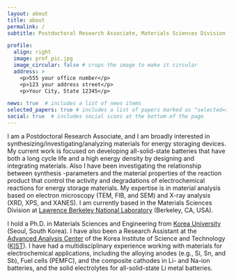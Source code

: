 ```yaml
---
layout: about
title: about
permalink: /
subtitle: Postdoctoral Research Associate, Materials Sciences Division, Berkeley Lab (LBNL).

profile:
  align: right
  image: prof_pic.jpg
  image_circular: false # crops the image to make it circular
  address: >
    <p>555 your office number</p>
    <p>123 your address street</p>
    <p>Your City, State 12345</p>

news: true  # includes a list of news items
selected_papers: true # includes a list of papers marked as "selected={true}"
social: true  # includes social icons at the bottom of the page
---
```


I am a Postdoctoral Research Associate, and I am broadly interested in synthesizing/investigating/analyzing materials for energy storaging devices. My current work is focused on developing all-solid-state batteries that have both a long cycle life and a high energy density by designing and integrating materials.
Also I have been investigating the relationship between synthesis -parameters and the material properties of the reaction product that control the activity and degradations of electrochemical reactions for energy storage materials. My expertise is in material analysis based on electron microscopy (TEM, FIB, and SEM) and X-ray analysis (XRD, XPS, and XANES). I am currently based in the Materials Sciences Division at [Lawrence Berkeley National Laboratory](https://www.lbl.gov) (Berkeley, CA, USA).

I hold a Ph.D. in Materials Sciences and Engineering from [Korea University](https://www.korea.ac.kr) (Seoul, South Korea). I have also been a Research Assistant at the [Advanced Analysis Center](https://aac.kist.re.kr) of the Korea Institute of Science and Technology ([KIST](https://www.kist.re.kr/eng)). I have had a multidisciplinary experience working with materials for electrochemical applications, including the alloying anodes (e.g., Si, Sn, and Sb), Fuel cells (PEMFC), and the composite cathodes in Li- and Na-ion batteries, and the solid electrolytes for all-solid-state Li metal batteries.